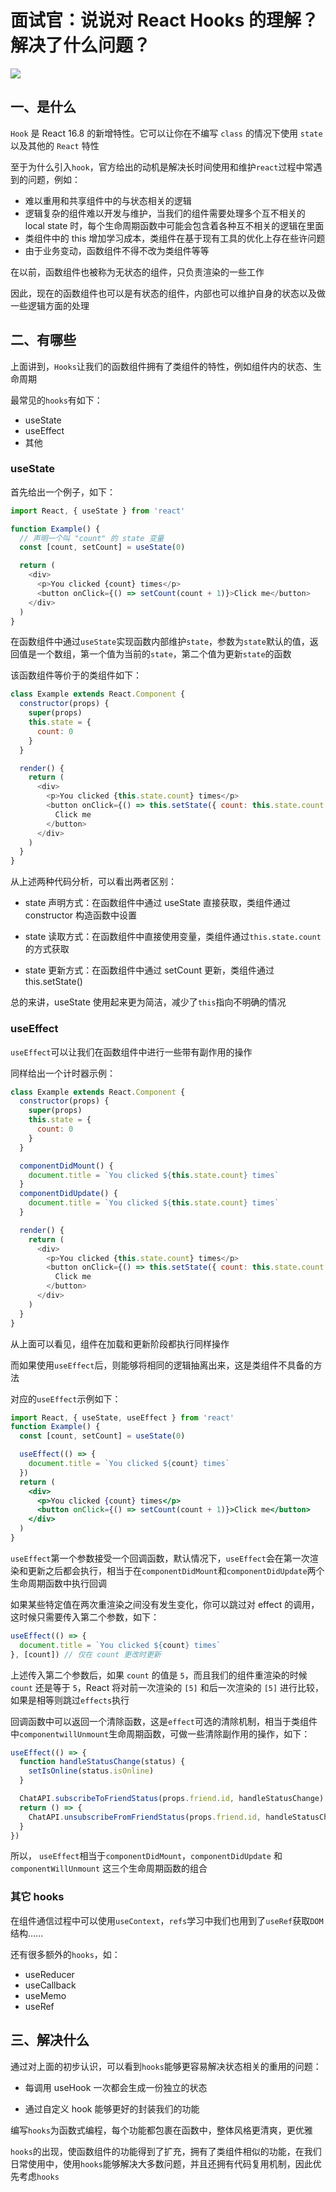 # 面试官：说说对 React Hooks 的理解？解决了什么问题？

![](https://static.vue-js.com/8d357c50-e12e-11eb-85f6-6fac77c0c9b3.png)

## 一、是什么

`Hook` 是 React 16.8 的新增特性。它可以让你在不编写 `class` 的情况下使用 `state` 以及其他的 `React` 特性

至于为什么引入`hook`，官方给出的动机是解决长时间使用和维护`react`过程中常遇到的问题，例如：

- 难以重用和共享组件中的与状态相关的逻辑
- 逻辑复杂的组件难以开发与维护，当我们的组件需要处理多个互不相关的 local state 时，每个生命周期函数中可能会包含着各种互不相关的逻辑在里面
- 类组件中的 this 增加学习成本，类组件在基于现有工具的优化上存在些许问题
- 由于业务变动，函数组件不得不改为类组件等等

在以前，函数组件也被称为无状态的组件，只负责渲染的一些工作

因此，现在的函数组件也可以是有状态的组件，内部也可以维护自身的状态以及做一些逻辑方面的处理

## 二、有哪些

上面讲到，`Hooks`让我们的函数组件拥有了类组件的特性，例如组件内的状态、生命周期

最常见的`hooks`有如下：

- useState
- useEffect
- 其他

### useState

首先给出一个例子，如下：

```js
import React, { useState } from 'react'

function Example() {
  // 声明一个叫 "count" 的 state 变量
  const [count, setCount] = useState(0)

  return (
    <div>
      <p>You clicked {count} times</p>
      <button onClick={() => setCount(count + 1)}>Click me</button>
    </div>
  )
}
```

在函数组件中通过`useState`实现函数内部维护`state`，参数为`state`默认的值，返回值是一个数组，第一个值为当前的`state`，第二个值为更新`state`的函数

该函数组件等价于的类组件如下：

```js
class Example extends React.Component {
  constructor(props) {
    super(props)
    this.state = {
      count: 0
    }
  }

  render() {
    return (
      <div>
        <p>You clicked {this.state.count} times</p>
        <button onClick={() => this.setState({ count: this.state.count + 1 })}>
          Click me
        </button>
      </div>
    )
  }
}
```

从上述两种代码分析，可以看出两者区别：

- state 声明方式：在函数组件中通过 useState 直接获取，类组件通过 constructor 构造函数中设置
- state 读取方式：在函数组件中直接使用变量，类组件通过`this.state.count`的方式获取

- state 更新方式：在函数组件中通过 setCount 更新，类组件通过 this.setState()

总的来讲，useState 使用起来更为简洁，减少了`this`指向不明确的情况

### useEffect

`useEffect`可以让我们在函数组件中进行一些带有副作用的操作

同样给出一个计时器示例：

```js
class Example extends React.Component {
  constructor(props) {
    super(props)
    this.state = {
      count: 0
    }
  }

  componentDidMount() {
    document.title = `You clicked ${this.state.count} times`
  }
  componentDidUpdate() {
    document.title = `You clicked ${this.state.count} times`
  }

  render() {
    return (
      <div>
        <p>You clicked {this.state.count} times</p>
        <button onClick={() => this.setState({ count: this.state.count + 1 })}>
          Click me
        </button>
      </div>
    )
  }
}
```

从上面可以看见，组件在加载和更新阶段都执行同样操作

而如果使用`useEffect`后，则能够将相同的逻辑抽离出来，这是类组件不具备的方法

对应的`useEffect`示例如下：

```jsx
import React, { useState, useEffect } from 'react'
function Example() {
  const [count, setCount] = useState(0)

  useEffect(() => {
    document.title = `You clicked ${count} times`
  })
  return (
    <div>
      <p>You clicked {count} times</p>
      <button onClick={() => setCount(count + 1)}>Click me</button>
    </div>
  )
}
```

`useEffect`第一个参数接受一个回调函数，默认情况下，`useEffect`会在第一次渲染和更新之后都会执行，相当于在`componentDidMount`和`componentDidUpdate`两个生命周期函数中执行回调

如果某些特定值在两次重渲染之间没有发生变化，你可以跳过对 effect 的调用，这时候只需要传入第二个参数，如下：

```js
useEffect(() => {
  document.title = `You clicked ${count} times`
}, [count]) // 仅在 count 更改时更新
```

上述传入第二个参数后，如果 `count` 的值是 `5`，而且我们的组件重渲染的时候 `count` 还是等于 `5`，React 将对前一次渲染的 `[5]` 和后一次渲染的 `[5]` 进行比较，如果是相等则跳过`effects`执行

回调函数中可以返回一个清除函数，这是`effect`可选的清除机制，相当于类组件中`componentwillUnmount`生命周期函数，可做一些清除副作用的操作，如下：

```jsx
useEffect(() => {
  function handleStatusChange(status) {
    setIsOnline(status.isOnline)
  }

  ChatAPI.subscribeToFriendStatus(props.friend.id, handleStatusChange)
  return () => {
    ChatAPI.unsubscribeFromFriendStatus(props.friend.id, handleStatusChange)
  }
})
```

所以， `useEffect`相当于`componentDidMount`，`componentDidUpdate` 和 `componentWillUnmount` 这三个生命周期函数的组合

### 其它 hooks

在组件通信过程中可以使用`useContext`，`refs`学习中我们也用到了`useRef`获取`DOM`结构......

还有很多额外的`hooks`，如：

- useReducer
- useCallback
- useMemo
- useRef

## 三、解决什么

通过对上面的初步认识，可以看到`hooks`能够更容易解决状态相关的重用的问题：

- 每调用 useHook 一次都会生成一份独立的状态

- 通过自定义 hook 能够更好的封装我们的功能

编写`hooks`为函数式编程，每个功能都包裹在函数中，整体风格更清爽，更优雅

`hooks`的出现，使函数组件的功能得到了扩充，拥有了类组件相似的功能，在我们日常使用中，使用`hooks`能够解决大多数问题，并且还拥有代码复用机制，因此优先考虑`hooks`
